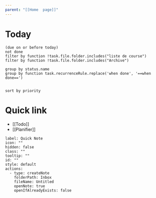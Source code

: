 ```yaml
---
parent: "[[Home  page]]"
---
```

# Today 
```tasks
(due on or before today) 
not done
filter by function !task.file.folder.includes("liste de course")
filter by function !task.file.folder.includes("Archive")

group by status.name
group by function task.recurrenceRule.replace('when done', '==when done==')


sort by priority

```







# Quick link
- [[Todo]]
- [[Planifier]]
```meta-bind-button
label: Quick Note
icon: ""
hidden: false
class: ""
tooltip: ""
id: ""
style: default
actions:
  - type: createNote
    folderPath: Inbox
    fileName: Untitled
    openNote: true
    openIfAlreadyExists: false

```

